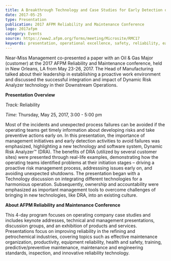 ```yaml
---
title: A Breakthrough Technology and Case Studies for Early Detection of Process Risks
date: 2017-05-25
type: Presentation
publication: 2017 AFPM Reliability and Maintenance Conference
logo: 2017afpm
category: Events
source: https://www2.afpm.org/forms/meeting/Microsite/RMC17
keywords: presentation, operational excellence, safety, reliability, early detection, proactive risk management
---
```

Near-Miss Management co-presented a paper with an Oil & Gas Major (customer) at the 2017 AFPM Reliability and Maintenance conference, held in New Orleans, LA from May 23-26, 2017. The Head of Manufacturing talked about their leadership in establishing a proactive work environment and discussed the successful integration and impact of Dynamic Risk Analyzer technology in their Downstream Operations.    


**Presentation Overview**

*Track:* Reliability

*Time:* Thursday, May 25, 2017, 3:00 - 5:00 pm

Most of the incidents and unexpected process failures can be avoided if the operating teams get timely information about developing risks and take preventive actions early on. In this presentation, the importance of management initiatives and early detection activities to avoid failures was emphasized, highlighting a new technology and software system, Dynamic Risk Analyzer&trade; (DRA). The benefits of DRA (utilized by several customer sites) were presented through real-life examples, demonstrating how the operating teams identified problems at their initiation stages – driving a proactive risk management process, addresssing issues early on, and avoiding unexpected shutdowns. The presentation began with a Technology discussion on integrating different technologies for a harmonious operation. Subsequently, ownership and accountability were emphasized as important management tools to overcome challenges of bringing in new technologies, like DRA, into an existing culture.

**About AFPM Reliability and Maintenance Conference**

This 4-day program focuses on operating company case studies and includes keynote addresses, technical and management presentations, discussion groups, and an exhibition of products and services. Presentations focus on improving reliability in the refining and petrochemical industries, covering topics such as effective maintenance organization, productivity, equipment reliability, health and safety, training, predictive/preventive maintenance, maintenance and engineering standards, inspection, and innovative reliability technology.
